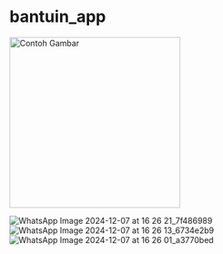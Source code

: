 # bantuin_app
<img src="https://github.com/user-attachments/assets/febfab0d-9d4e-4c9d-8258-439ec7c2e3b4" alt="Contoh Gambar" width="300">


![WhatsApp Image 2024-12-07 at 16 26 21_7f486989](https://github.com/user-attachments/assets/febfab0d-9d4e-4c9d-8258-439ec7c2e3b4)
![WhatsApp Image 2024-12-07 at 16 26 13_6734e2b9](https://github.com/user-attachments/assets/88e35fd9-8808-48ef-b77c-8fd269a1424c)
![WhatsApp Image 2024-12-07 at 16 26 01_a3770bed](https://github.com/user-attachments/assets/ec96062b-c4c8-4513-ac46-89abc05382ed)
